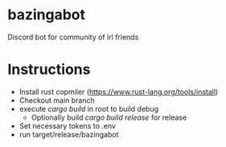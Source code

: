 # bazingabot
Discord bot for community of irl friends

# Instructions

- Install rust copmiler (https://www.rust-lang.org/tools/install)
- Checkout main branch
- execute _cargo build_ in root to build debug
  - Optionally  build _cargo build release_ for release
- Set necessary tokens to .env
- run target/release/bazingabot
